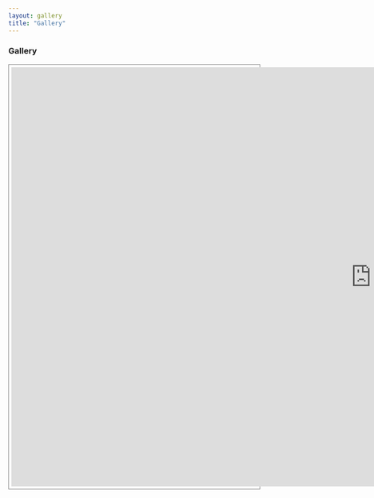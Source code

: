 ```yaml
---
layout: gallery
title: "Gallery"
---
```


### **Gallery**

<div align="center" style="border: 1px solid grey; padding: 5px;">

<iframe src="https://docs.google.com/presentation/d/e/2PACX-1vS9Df7AZI9Lsf8EAdtTKGiEEMgmrGFTEmpY7-a7gk-GH-sApRcuIYGANDPJADL-3LwwQEUVOBzVBQqj/embed?start=true&loop=true&delayms=3000" frameborder="0" width="1440" height="839" allowfullscreen="true" mozallowfullscreen="true" webkitallowfullscreen="true"></iframe>
